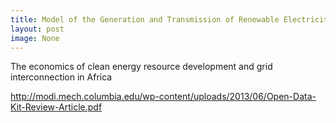```yaml
---
title: Model of the Generation and Transmission of Renewable Electricity in Africa 
layout: post
image: None
---
```


 The economics of clean energy resource development and grid interconnection in Africa
       
http://modi.mech.columbia.edu/wp-content/uploads/2013/06/Open-Data-Kit-Review-Article.pdf
